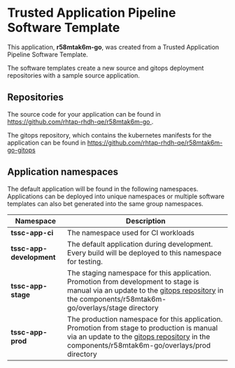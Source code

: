 # Trusted Application Pipeline Software Template

This application, **r58mtak6m-go**, was created from a Trusted Application Pipeline Software Template.

The software templates create a new source and gitops deployment repositories with a sample source application. 

## Repositories

The source code for your application can be found in [https://github.com/rhtap-rhdh-qe/r58mtak6m-go ](https://github.com/rhtap-rhdh-qe/r58mtak6m-go ).
 
The gitops repository, which contains the kubernetes manifests for the application can be found in 
[https://github.com/rhtap-rhdh-qe/r58mtak6m-go-gitops ](https://github.com/rhtap-rhdh-qe/r58mtak6m-go-gitops ) 

## Application namespaces 

The default application will be found in the following namespaces. Applications can be deployed into unique namespaces or multiple software templates can also bet generated into the same group namespaces.  

|  Namespace   |  Description   |  
| -------- | -------- |
| **tssc-app-ci** | The namespace used for CI workloads |
| **tssc-app-development** | The default application during development. Every build will be deployed to this namespace for testing. |
| **tssc-app-stage** | The staging namespace for this application. Promotion from development to stage is manual via an update to the [gitops repository](https://github.com/rhtap-rhdh-qe/r58mtak6m-go-gitops ) in the components/r58mtak6m-go/overlays/stage directory |
| **tssc-app-prod** | The production namespace for this application. Promotion from stage to production is manual via an update to the [gitops repository](https://github.com/rhtap-rhdh-qe/r58mtak6m-go-gitops ) in the components/r58mtak6m-go/overlays/prod directory |